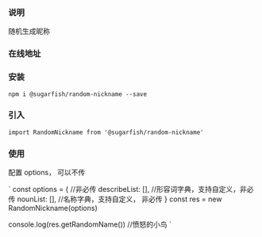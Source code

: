 ### 说明
随机生成昵称
### 在线地址

### 安装
`
npm i @sugarfish/random-nickname --save
`

### 引入
`
import RandomNickname from '@sugarfish/random-nickname'
`

### 使用

配置 options， 可以不传

`
const options = { //非必传
    describeList: [], //形容词字典，支持自定义，非必传
    nounList: [], //名称字典，支持自定义， 非必传
}
const res = new RandomNickname(options)

console.log(res.getRandomName()) //愤怒的小鸟
`
